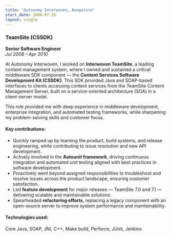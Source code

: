 ```yaml
---
title: "Autonomy Interwoven, Bangalore"
start_date: 2008-07-28
layout: single
---
```


### TeamSite (CSSDK)  
**Senior Software Engineer**  
*Jul 2008 – Apr 2010*

At Autonomy Interwoven, I worked on **Interwoven TeamSite**, a leading content management system, where I owned and sustained a critical middleware SDK component — the **Content Services Software Development Kit (CSSDK)**. This SDK provided Java and SOAP-based interfaces to clients accessing content services from the TeamSite Content Management Server, built on a service-oriented architecture (SOA) in a client-server model.

This role provided me with deep experience in middleware development, enterprise integration, and automated testing frameworks, while sharpening my problem-solving skills and customer focus.

#### Key contributions:
- Quickly ramped up by learning the product, build systems, and release engineering, while contributing to issue resolution and new API development.
- Actively involved in the **Autounit framework**, driving continuous integration and automated unit testing aligned with best practices in software development.
- Proactively went beyond assigned responsibilities to troubleshoot and resolve issues across the product landscape, ensuring customer satisfaction.
- Led **feature development** for major releases — TeamSite 7.0 and 7.1 — delivering scalable and maintainable solutions.
- Spearheaded **refactoring efforts**, replacing a legacy component with an open-source server to improve system performance and maintainability.

#### Technologies used:
Core Java, SOAP, JNI, C++, Make build, Perforce, JUnit, Jenkins
